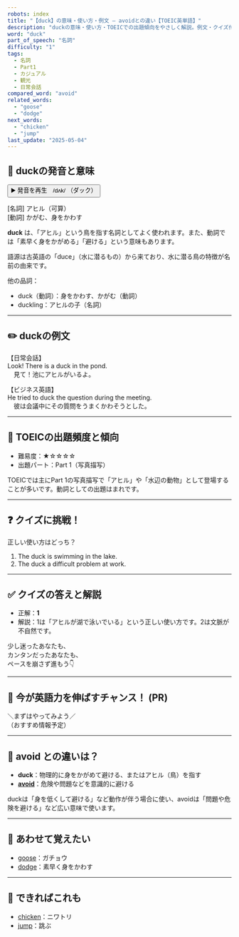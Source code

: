 ```yaml
---
robots: index
title: "【duck】の意味・使い方・例文 ― avoidとの違い【TOEIC英単語】"
description: "duckの意味・使い方・TOEICでの出題傾向をやさしく解説。例文・クイズ付きでavoidとの違いもわかりやすく学べます。"
word: "duck"
part_of_speech: "名詞"
difficulty: "1"
tags:
  - 名詞
  - Part1
  - カジュアル
  - 観光
  - 日常会話
compared_word: "avoid"
related_words:
  - "goose"
  - "dodge"
next_words:
  - "chicken"
  - "jump"
last_update: "2025-05-04"
---
```


## 🔰 duckの発音と意味

<button class="play-audio" onclick="playTTS('duck')">
  <span class="play-audio-main">
    ▶️ 発音を再生　/dʌk/
  </span>
  <span class="play-audio-sub">
    （ダック）
  </span>
</button>

[名詞] アヒル（可算）  
[動詞] かがむ、身をかわす

**duck** は、「アヒル」という鳥を指す名詞としてよく使われます。また、動詞では「素早く身をかがめる」「避ける」という意味もあります。

語源は古英語の「duce」（水に潜るもの）から来ており、水に潜る鳥の特徴が名前の由来です。

他の品詞：  
- duck（動詞）：身をかわす、かがむ（動詞）
- duckling：アヒルの子（名詞）

---

## ✏️ duckの例文

【日常会話】  
Look! There is a duck in the pond.  
　見て！池にアヒルがいるよ。

【ビジネス英語】  
He tried to duck the question during the meeting.  
　彼は会議中にその質問をうまくかわそうとした。

---

## 🎯 TOEICの出題頻度と傾向

- 難易度：★☆☆☆☆
- 出題パート：Part 1（写真描写）

TOEICでは主にPart 1の写真描写で「アヒル」や「水辺の動物」として登場することが多いです。動詞としての出題はまれです。

---

## ❓ クイズに挑戦！

正しい使い方はどっち？

1. The duck is swimming in the lake.  
2. The duck a difficult problem at work.

---

## ✅ クイズの答えと解説

- 正解：**1**
- 解説：1は「アヒルが湖で泳いでいる」という正しい使い方です。2は文脈が不自然です。

少し迷ったあなたも、  
カンタンだったあなたも、  
ペースを崩さず進もう👇️

---

## 🚀 今が英語力を伸ばすチャンス！ (PR)

<div class="info-center">
＼まずはやってみよう／<br>  
（おすすめ情報予定）
</div>

---

## 🤔  avoid との違いは？

- **duck**：物理的に身をかがめて避ける、またはアヒル（鳥）を指す
- **[avoid](/avoid)**：危険や問題などを意識的に避ける

duckは「身を低くして避ける」など動作が伴う場合に使い、avoidは「問題や危険を避ける」など広い意味で使います。

---

## 🧩 あわせて覚えたい

- [goose](/goose)：ガチョウ
- [dodge](/dodge)：素早く身をかわす

---

## 📖 できればこれも

- [chicken](/chicken)：ニワトリ
- [jump](/jump)：跳ぶ

<!-- cvid: aid18_bid08 -->
